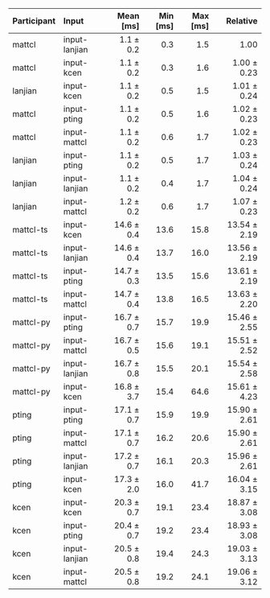 | Participant | Input | Mean [ms] | Min [ms] | Max [ms] | Relative |
|:---|:---|---:|---:|---:|---:|
| mattcl | input-lanjian | 1.1 ± 0.2 | 0.3 | 1.5 | 1.00 |
| mattcl | input-kcen | 1.1 ± 0.2 | 0.3 | 1.6 | 1.00 ± 0.23 |
| lanjian | input-kcen | 1.1 ± 0.2 | 0.5 | 1.5 | 1.01 ± 0.24 |
| mattcl | input-pting | 1.1 ± 0.2 | 0.5 | 1.6 | 1.02 ± 0.23 |
| mattcl | input-mattcl | 1.1 ± 0.2 | 0.6 | 1.7 | 1.02 ± 0.23 |
| lanjian | input-pting | 1.1 ± 0.2 | 0.5 | 1.7 | 1.03 ± 0.24 |
| lanjian | input-lanjian | 1.1 ± 0.2 | 0.4 | 1.7 | 1.04 ± 0.24 |
| lanjian | input-mattcl | 1.2 ± 0.2 | 0.6 | 1.7 | 1.07 ± 0.23 |
| mattcl-ts | input-kcen | 14.6 ± 0.4 | 13.6 | 15.8 | 13.54 ± 2.19 |
| mattcl-ts | input-lanjian | 14.6 ± 0.4 | 13.7 | 16.0 | 13.56 ± 2.19 |
| mattcl-ts | input-pting | 14.7 ± 0.3 | 13.5 | 15.6 | 13.61 ± 2.19 |
| mattcl-ts | input-mattcl | 14.7 ± 0.4 | 13.8 | 16.5 | 13.63 ± 2.20 |
| mattcl-py | input-pting | 16.7 ± 0.7 | 15.7 | 19.9 | 15.46 ± 2.55 |
| mattcl-py | input-mattcl | 16.7 ± 0.5 | 15.6 | 19.1 | 15.51 ± 2.52 |
| mattcl-py | input-lanjian | 16.7 ± 0.8 | 15.5 | 20.1 | 15.54 ± 2.58 |
| mattcl-py | input-kcen | 16.8 ± 3.7 | 15.4 | 64.6 | 15.61 ± 4.23 |
| pting | input-pting | 17.1 ± 0.7 | 15.9 | 19.9 | 15.90 ± 2.61 |
| pting | input-mattcl | 17.1 ± 0.7 | 16.2 | 20.6 | 15.90 ± 2.61 |
| pting | input-lanjian | 17.2 ± 0.7 | 16.1 | 20.3 | 15.96 ± 2.61 |
| pting | input-kcen | 17.3 ± 2.0 | 16.0 | 41.7 | 16.04 ± 3.15 |
| kcen | input-kcen | 20.3 ± 0.7 | 19.1 | 23.4 | 18.87 ± 3.08 |
| kcen | input-pting | 20.4 ± 0.7 | 19.2 | 23.4 | 18.93 ± 3.08 |
| kcen | input-lanjian | 20.5 ± 0.8 | 19.4 | 24.3 | 19.03 ± 3.13 |
| kcen | input-mattcl | 20.5 ± 0.8 | 19.2 | 24.1 | 19.06 ± 3.12 |

